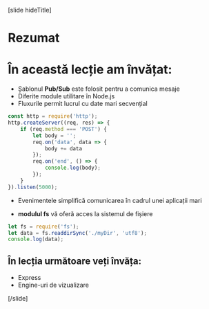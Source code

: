 [slide hideTitle]
# Rezumat


# În această lecție am învățat:

- Șablonul **Pub/Sub** este folosit pentru a comunica mesaje
- Diferite module utilitare în Node.js
- Fluxurile permit lucrul cu date mari secvențial

```js
const http = require('http');
http.createServer((req, res) => {
    if (req.method === 'POST') {
        let body = '';
        req.on('data', data => {
            body += data
        });
        req.on('end', () => {
            console.log(body);
        });
    }
}).listen(5000);
```

- Evenimentele simplifică comunicarea în cadrul unei aplicații mari

- **modulul fs** vă oferă acces la sistemul de fișiere

```js
let fs = require('fs');
let data = fs.readdirSync('./myDir', 'utf8');
console.log(data);
```

## În lecția următoare veți învăța:

- Express
- Engine-uri de vizualizare

[/slide]
